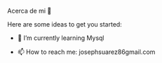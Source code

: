 Acerca de mi 👋

<!--
**Joseph-Suarez366/Joseph-suarez366** is a ✨ _special_ ✨ repository because its `README.md` (this file) appears on your GitHub profile. -->

Here are some ideas to get you started:

<!-- - 🔭 I’m currently working on ... -->
- 🌱 I’m currently learning Mysql
<!-- - 👯 I’m looking to collaborate on ...
- 🤔 I’m looking for help with ...
- 💬 Ask me about ... -->
- 📫 How to reach me: josephsuarez86gmail.com
<!-- - 😄 Pronouns: ... -->
<!-- - ⚡ Fun fact: ... -->

